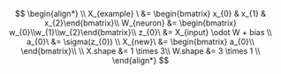 $$
\begin{align*}
\\
X_{example} \ &= \begin{bmatrix} x_{0} & x_{1} & x_{2}\end{bmatrix}\\
W_{neuron}    &= \begin{bmatrix} w_{0}\\w_{1}\\w_{2}\end{bmatrix}\\
z_{0}\        &= X_{input} \odot W + bias             \\
a_{0}\        &= \sigma(z_{0})                        \\
X_{new}\      &= \begin{bmatrix} a_{0}\\ \end{bmatrix}\\
\\
X.shape &= 1 \times 3\\
W.shape &= 3 \times 1
\\
\end{align*}
$$